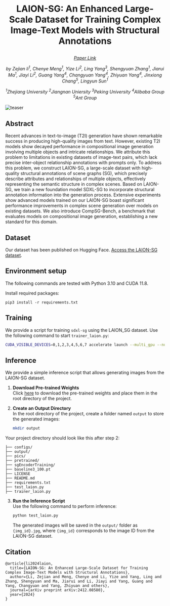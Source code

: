 # <p align="center"> LAION-SG: An Enhanced Large-Scale Dataset for Training Complex Image-Text Models with Structural Annotations </p>
*<p align="center">
  [Paper Link](https://arxiv.org/abs/2412.08580)*
</p>

*<p align="center">
  by Zejian li<sup>1</sup>, Chenye Meng<sup>1</sup>, Yize Li<sup>2</sup>, Ling Yang<sup>3</sup>, Shengyuan Zhang<sup>1</sup>, Jiarui Ma<sup>1</sup>, Jiayi Li<sup>2</sup>, Guang             Yang<sup>4</sup>, Changyuan Yang<sup>4</sup>, Zhiyuan Yang<sup>4</sup>, Jinxiong Chang<sup>5</sup>, Lingyun Sun<sup>1</sup>*
</p>

*<p align="center">
  <sup>1</sup>Zhejiang University  <sup>2</sup>Jiangnan Uniersity  <sup>3</sup>Peking University  <sup>4</sup>Alibaba Group  <sup>5</sup>Ant Group*
  </p>
  
![teaser](https://github.com/mengcye/LAION-SG/blob/main/pics/figure1_teaser.png)



## Abstract
Recent advances in text-to-image (T2I) generation have shown remarkable success in producing high-quality images from text. 
However, existing T2I models show decayed performance in compositional image generation involving multiple objects and intricate relationships.
We attribute this problem to limitations in existing datasets of image-text pairs, which lack precise inter-object relationship annotations with prompts only. 
To address this problem, we construct LAION-SG, a large-scale dataset with high-quality structural annotations of scene graphs (SG), which precisely describe attributes and relationships of multiple objects, effectively representing the semantic structure in complex scenes.
Based on LAION-SG, we train a new foundation model SDXL-SG to incorporate structural annotation information into the generation process. 
Extensive experiments show advanced models trained on our LAION-SG boast significant performance improvements in complex scene generation over models on existing datasets. 
We also introduce CompSG-Bench, a benchmark that evaluates models on compositional image generation, establishing a new standard for this domain. 

## Dataset
Our dataset has been published on Hugging Face. [Access the LAION-SG dataset](https://huggingface.co/datasets/mengcy/LAION-SG).
## Environment setup
The following commands are tested with Python 3.10 and CUDA 11.8.

Install required packages:

```
pip3 install -r requirements.txt
```
## Training
We provide a script for training `sdxl-sg` using the LAION_SG dataset. Use the following command to start `trainer_laion.py`:
```bash
CUDA_VISIBLE_DEVICES=0,1,2,3,4,5,6,7 accelerate launch --multi_gpu --num_processes 8 trainer_laion.py
```

## Inference
We provide a simple inference script that allows generating images from the LAION-SG dataset.

1. **Download Pre-trained Weights**  
   Click [here](https://drive.google.com/file/d/1mdC3Np4KkV9V24K1gcyddsG5AIv5S0MT/view?usp=sharing) to download the pre-trained weights and place them in the root directory of the project.

2. **Create an Output Directory**  
   In the root directory of the project, create a folder named `output` to store the generated images:
   ```bash
   mkdir output
   ```

  Your project directory should look like this after step 2:
  ```LAION-SG/
  ├── configs/
  ├── output/
  ├── pics/
  ├── pretrained/
  ├── sgEncoderTraining/
  ├── baseline3_100.pt
  ├── LICENSE
  ├── README.md
  ├── requirements.txt
  ├── test_laion.py
  ├── trainer_laion.py
  ```
3. **Run the Inference Script**  
   Use the following command to perform inference:

   ```bash
   python test_laion.py
   ```
   
   The generated images will be saved in the `output/` folder as `{img_id}.jpg`, where `{img_id}` corresponds to the image ID from the LAION-SG dataset.
## Citation
```
@article{li2024laion,
  title={LAION-SG: An Enhanced Large-Scale Dataset for Training Complex Image-Text Models with Structural Annotations},
  author={Li, Zejian and Meng, Chenye and Li, Yize and Yang, Ling and Zhang, Shengyuan and Ma, Jiarui and Li, Jiayi and Yang, Guang and Yang, Changyuan and Yang, Zhiyuan and others},
  journal={arXiv preprint arXiv:2412.08580},
  year={2024}
}
```

